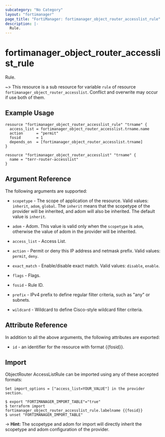 ```yaml
---
subcategory: "No Category"
layout: "fortimanager"
page_title: "FortiManager: fortimanager_object_router_accesslist_rule"
description: |-
  Rule.
---
```


# fortimanager_object_router_accesslist_rule
Rule.

~> This resource is a sub resource for variable `rule` of resource `fortimanager_object_router_accesslist`. Conflict and overwrite may occur if use both of them.



## Example Usage

```hcl
resource "fortimanager_object_router_accesslist_rule" "trname" {
  access_list = fortimanager_object_router_accesslist.trname.name
  action      = "permit"
  fosid       = 1
  depends_on  = [fortimanager_object_router_accesslist.trname]
}

resource "fortimanager_object_router_accesslist" "trname" {
  name = "terr-router-accesslist"
}
```

## Argument Reference


The following arguments are supported:

* `scopetype` - The scope of application of the resource. Valid values: `inherit`, `adom`, `global`. The `inherit` means that the scopetype of the provider will be inherited, and adom will also be inherited. The default value is `inherit`.
* `adom` - Adom. This value is valid only when the `scopetype` is `adom`, otherwise the value of adom in the provider will be inherited.
* `access_list` - Access List.

* `action` - Permit or deny this IP address and netmask prefix. Valid values: `permit`, `deny`.

* `exact_match` - Enable/disable exact match. Valid values: `disable`, `enable`.

* `flags` - Flags.
* `fosid` - Rule ID.
* `prefix` - IPv4 prefix to define regular filter criteria, such as "any" or subnets.
* `wildcard` - Wildcard to define Cisco-style wildcard filter criteria.


## Attribute Reference

In addition to all the above arguments, the following attributes are exported:
* `id` - an identifier for the resource with format {{fosid}}.

## Import

ObjectRouter AccessListRule can be imported using any of these accepted formats:
```
Set import_options = ["access_list=YOUR_VALUE"] in the provider section.

$ export "FORTIMANAGER_IMPORT_TABLE"="true"
$ terraform import fortimanager_object_router_accesslist_rule.labelname {{fosid}}
$ unset "FORTIMANAGER_IMPORT_TABLE"
```
-> **Hint:** The scopetype and adom for import will directly inherit the scopetype and adom configuration of the provider.
